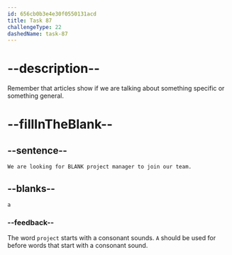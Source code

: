 ```yaml
---
id: 656cb0b3e4e30f0550131acd
title: Task 87
challengeType: 22
dashedName: task-87
---
```


# --description--

Remember that articles show if we are talking about something specific or something general.

# --fillInTheBlank--

## --sentence--

`We are looking for BLANK project manager to join our team.`

## --blanks--

`a`

### --feedback--

The word `project` starts with a consonant sounds. `A` should be used for before words that start with a consonant sound.
